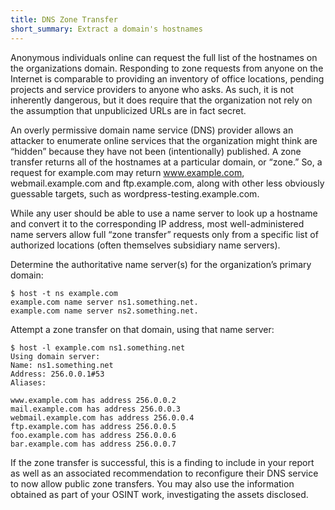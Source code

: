 ```yaml
---
title: DNS Zone Transfer
short_summary: Extract a domain's hostnames
---
```

Anonymous individuals online can request the full list of the hostnames on the organizations domain. Responding to zone requests from anyone on the Internet is comparable to providing an inventory of office locations, pending projects and service providers to anyone who asks. As such, it is not inherently dangerous, but it does require that the organization not rely on the assumption that unpublicized URLs are in fact secret.

An overly permissive domain name service (DNS) provider allows an attacker to enumerate online services that the organization might think are “hidden” because they have not been (intentionally) published. A zone transfer returns all of the hostnames at a particular domain, or “zone.” So, a request for example.com may return www.example.com, webmail.example.com and ftp.example.com, along with other less obviously guessable targets, such as wordpress-testing.example.com.

While any user should be able to use a name server to look up a hostname and convert it to the corresponding IP address, most well-administered name servers allow full “zone transfer” requests only from a specific list of authorized locations (often themselves subsidiary name servers).

Determine the authoritative name server(s) for the organization’s primary domain:

```
$ host -t ns example.com
example.com name server ns1.something.net.
example.com name server ns2.something.net.
```

Attempt a zone transfer on that domain, using that name server:

```
$ host -l example.com ns1.something.net
Using domain server:
Name: ns1.something.net
Address: 256.0.0.1#53
Aliases:

www.example.com has address 256.0.0.2
mail.example.com has address 256.0.0.3
webmail.example.com has address 256.0.0.4
ftp.example.com has address 256.0.0.5
foo.example.com has address 256.0.0.6
bar.example.com has address 256.0.0.7
```

If the zone transfer is successful, this is a finding to include in your report as well as an associated recommendation to reconfigure their DNS service to now allow public zone transfers. You may also use the information obtained as part of your OSINT work, investigating the assets disclosed.